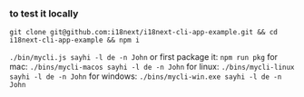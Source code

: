 ### to test it locally
`git clone git@github.com:i18next/i18next-cli-app-example.git && cd i18next-cli-app-example && npm i`

`./bin/mycli.js sayhi -l de -n John`
or first package it: `npm run pkg`
for mac: `./bins/mycli-macos sayhi -l de -n John`
for linux: `./bins/mycli-linux sayhi -l de -n John`
for windows: `./bins/mycli-win.exe sayhi -l de -n John`
